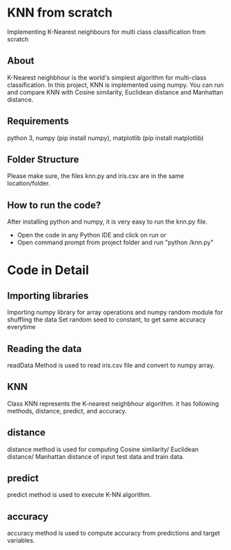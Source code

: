 # KNN from scratch
 Implementing K-Nearest neighbours for multi class classification from scratch

## About
K-Nearest neighbhour is the world's simplest algorithm for multi-class classification. In this project, KNN is implemented using numpy. You can run and compare KNN with Cosine similarity, Euclidean distance and Manhattan distance. 

## Requirements
python 3, numpy (pip install numpy), matplotlib (pip install matplotlib)

## Folder Structure
Please make sure, the files knn.py and iris.csv are in the same location/folder. 

## How to run the code?
After installing python and numpy, it is very easy to run the knn.py file. 
- Open the code in any Python IDE and click on run
or
- Open command prompt from project folder and run "python /knn.py"


# Code in Detail
## Importing libraries
Importing numpy library for array operations and numpy random module for shuffling the data
Set random seed to constant, to get same accuracy everytime

## Reading the data
readData Method is used to read iris.csv file and convert to numpy array.

## KNN
Class KNN represents the K-nearest neighbhour algorithm. it has following methods, distance, 
predict, and accuracy.

## distance
distance method is used for computing Cosine similarity/ Euclidean distance/ Manhattan distance of input test data and train data.

## predict
predict method is used to execute K-NN algorithm.

## accuracy
accuracy method is used to compute accuracy from predictions and target variables.
